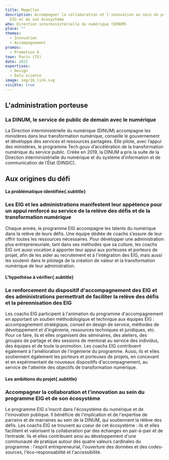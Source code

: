 ```yaml
---
title: Magellan
description: Accompagner la collaboration et l'innovation au sein du programme
  EIG et de son écosystème
who: Direction interministérielle du numérique (DINUM)
place: ""
themes:
  - Innovation
  - Accompagnement
promos:
  - Promotion 6
town: Paris (75)
date: 2022
expertises:
  - Design
  - Data science
image: img/16_link.svg
visible: true
---
```

## L'administration porteuse

### La DINUM, le service de public de demain avec le numérique

La Direction interministérielle du numérique (DINUM) accompagne les ministères dans leur transformation numérique, conseille le gouvernement et développe des services et ressources partagées. Elle pilote, avec l’appui des ministères, le programme Tech.gouv d’accélération de la transformation numérique du service public. Créée en 2019, la DINUM a pris la suite de la Direction interministérielle du numérique et du système d’information et de communication de l’État (DINSIC).

## Aux origines du défi

#### La problématique identifiée{.subtitle}

### Les EIG et les administrations manifestent leur appétence pour un appui renforcé au service de la relève des défis et de la transformation numérique

Chaque année, le programme EIG accompagne les talents du numérique dans la relève de leurs défis. Une équipe dédiée de coachs s’assure de leur offrir toutes les ressources nécessaires. Pour développer une administration plus entrepreneuriale, tant dans ses méthodes que sa culture, les coachs EIG ont aussi vocation à apporter leur appui aux porteuses et porteurs de projet, afin de les aider au recrutement et à l'intégration des EIG, mais aussi les soutenir dans le pilotage de la création de valeur et la transformation numérique de leur administration.

#### L'hypothèse à vérifier{.subtitle}

### Le renforcement du dispositif d'accompagnement des EIG et des administrations permettrait de faciliter la relève des défis et la pérennisation des EIG

Les coachs EIG participent à l'animation du programme d'accompagnement en apportant un soutien méthodologique et technique aux équipes EIG : accompagnement stratégique, conseil en design de service, méthodes de développement et d'ingénierie, ressources techniques et juridiques, etc. Pour ce faire, ils et elles organisent des séminaires, des ateliers, des groupes de partage et des sessions de mentorat au service des individus, des équipes et de toute la promotion. Les coachs EIG contribuent également à l'amélioration de l'ingénierie du programme. Aussi, ils et elles soutiennent également les porteurs et porteuses de projets, en concevant et en expérimentant de nouveaux dispositifs d'accompagnement, au service de l'atteinte des objectifs de transformation numérique.

#### Les ambitions du projet{.subtitle}

### Accompagner la collaboration et l'innovation au sein du programme EIG et de son écosystème

Le programme EIG s'inscrit dans l'écosystème du numérique et de l'innovation publique. Il bénéficie de l'implication et de l'expertise de parrains et de marraines au sein de la DINUM, qui soutiennent la rèlève des défis. Les coachs EIG se trouvent au coeur de cet écosystème : ils et elles facilitent et valorisent la collaboration par des échanges en pair-à-pair et de l’entraide. Ils et elles contribuent ainsi au développement d'une communauté de pratique autour des quatre valeurs cardinales du programme : l'esprit entrepreneurial, l'ouverture des données et des codes-sources, l'éco-responsabilité et l'accessibilité.